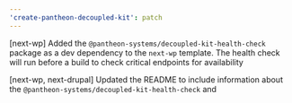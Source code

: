 ```yaml
---
'create-pantheon-decoupled-kit': patch
---
```


[next-wp] Added the `@pantheon-systems/decoupled-kit-health-check` package
as a dev dependency to the `next-wp` template. The health check will run
before a build to check critical endpoints for availability

[next-wp, next-drupal] Updated the README to include information about the `@pantheon-systems/decoupled-kit-health-check` and 
